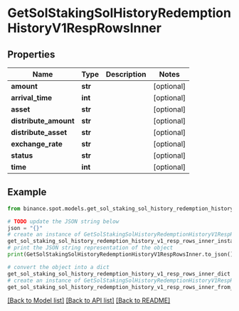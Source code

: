 # GetSolStakingSolHistoryRedemptionHistoryV1RespRowsInner


## Properties

Name | Type | Description | Notes
------------ | ------------- | ------------- | -------------
**amount** | **str** |  | [optional] 
**arrival_time** | **int** |  | [optional] 
**asset** | **str** |  | [optional] 
**distribute_amount** | **str** |  | [optional] 
**distribute_asset** | **str** |  | [optional] 
**exchange_rate** | **str** |  | [optional] 
**status** | **str** |  | [optional] 
**time** | **int** |  | [optional] 

## Example

```python
from binance.spot.models.get_sol_staking_sol_history_redemption_history_v1_resp_rows_inner import GetSolStakingSolHistoryRedemptionHistoryV1RespRowsInner

# TODO update the JSON string below
json = "{}"
# create an instance of GetSolStakingSolHistoryRedemptionHistoryV1RespRowsInner from a JSON string
get_sol_staking_sol_history_redemption_history_v1_resp_rows_inner_instance = GetSolStakingSolHistoryRedemptionHistoryV1RespRowsInner.from_json(json)
# print the JSON string representation of the object
print(GetSolStakingSolHistoryRedemptionHistoryV1RespRowsInner.to_json())

# convert the object into a dict
get_sol_staking_sol_history_redemption_history_v1_resp_rows_inner_dict = get_sol_staking_sol_history_redemption_history_v1_resp_rows_inner_instance.to_dict()
# create an instance of GetSolStakingSolHistoryRedemptionHistoryV1RespRowsInner from a dict
get_sol_staking_sol_history_redemption_history_v1_resp_rows_inner_from_dict = GetSolStakingSolHistoryRedemptionHistoryV1RespRowsInner.from_dict(get_sol_staking_sol_history_redemption_history_v1_resp_rows_inner_dict)
```
[[Back to Model list]](../README.md#documentation-for-models) [[Back to API list]](../README.md#documentation-for-api-endpoints) [[Back to README]](../README.md)


